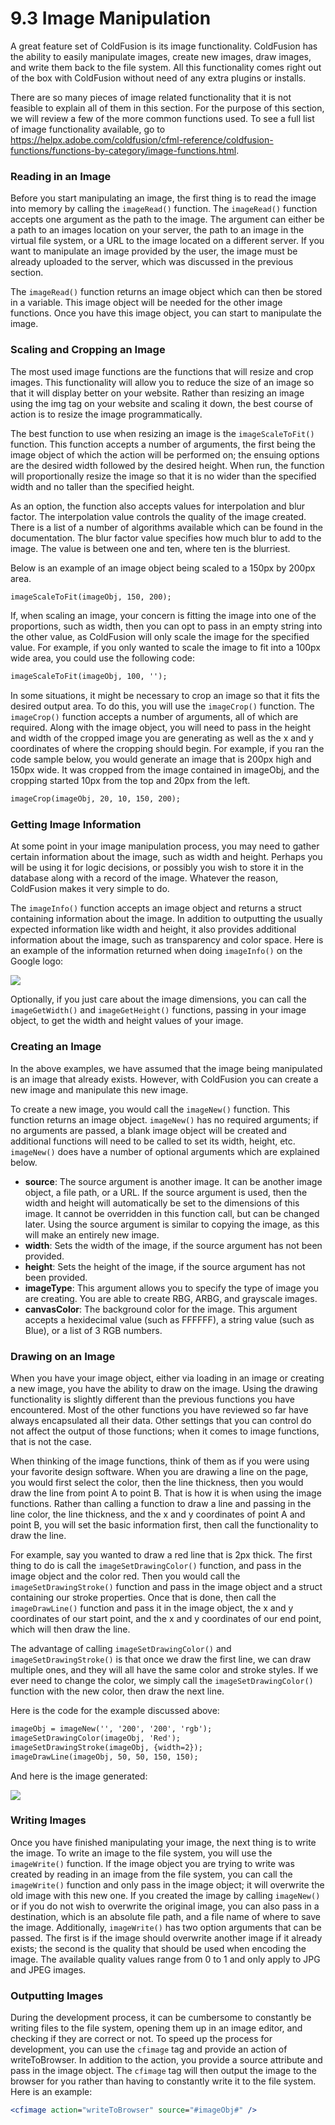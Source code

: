 # 9.3 Image Manipulation

A great feature set of ColdFusion is its image functionality. ColdFusion has the ability to easily manipulate images, create new images, draw images, and write them back to the file system. All this functionality comes right out of the box with ColdFusion without need of any extra plugins or installs.

There are so many pieces of image related functionality that it is not feasible to explain all of them in this section. For the purpose of this section, we will review a few of the more common functions used. To see a full list of image functionality available, go to
<https://helpx.adobe.com/coldfusion/cfml-reference/coldfusion-functions/functions-by-category/image-functions.html>.

### Reading in an Image

Before you start manipulating an image, the first thing is to read the image into memory by calling the `imageRead()` function. The `imageRead()` function accepts one argument as the path to the image. The argument can either be a path to an images location on your server, the path to an image in the virtual file system, or a URL to the image located on a different server. If you want to manipulate an image provided by the user, the image must be already uploaded to the server, which was discussed in the previous section.

The `imageRead()` function returns an image object which can then be stored in a variable. This image object will be needed for the other image functions. Once you have this image object, you can start to manipulate the image.

### Scaling and Cropping an Image

The most used image functions are the functions that will resize and crop images. This functionality will allow you to reduce the size of an image so that it will display better on your website. Rather than resizing an image using the img tag on your website and scaling it down, the best course of action is to resize the image programmatically.

The best function to use when resizing an image is the `imageScaleToFit()` function. This function accepts a number of arguments, the first being the image object of which the action will be performed on; the ensuing options are the desired width followed by the desired height. When run, the function will proportionally resize the image so that it is no wider than the specified width and no taller than the specified height.

As an option, the function also accepts values for interpolation and blur factor. The interpolation value controls the quality of the image created. There is a list of a number of algorithms available which can be found in the documentation. The blur factor value specifies how much blur to add to the image. The value is between one and ten, where ten is the blurriest.

Below is an example of an image object being scaled to a 150px by 200px area.

```cfml
imageScaleToFit(imageObj, 150, 200);
```

If, when scaling an image, your concern is fitting the image into one of the proportions, such as width, then you can opt to pass in an empty string into the other value, as ColdFusion will only scale the image for the specified value. For example, if you only wanted to scale the image to fit into a 100px wide area, you could use the following code:

```cfml
imageScaleToFit(imageObj, 100, '');
```

In some situations, it might be necessary to crop an image so that it fits the desired output area. To do this, you will use the `imageCrop()` function. The `imageCrop()` function accepts a number of arguments, all of which are required. Along with the image object, you will need to pass in the height and width of the cropped image you are generating as well as the x and y coordinates of where the cropping should begin. For example, if you ran the code sample below, you would generate an image that is 200px high and 150px wide. It was cropped from the image contained in imageObj, and the cropping started 10px from the top and 20px from the left.

```cfml
imageCrop(imageObj, 20, 10, 150, 200);
```

### Getting Image Information

At some point in your image manipulation process, you may need to gather certain information about the image, such as width and height. Perhaps you will be using it for logic decisions, or possibly you wish to store it in the database along with a record of the image. Whatever the reason, ColdFusion makes it very simple to do.

The `imageInfo()` function accepts an image object and returns a struct containing information about the image. In addition to outputting the usually expected information like width and height, it also provides additional information about the image, such as transparency and color space. Here is an example of the information returned when doing `imageInfo()` on the Google logo:

![](img/image_process_google_logo.png)

Optionally, if you just care about the image dimensions, you can call the `imageGetWidth()` and `imageGetHeight()` functions, passing in your image object, to get the width and height values of your image.

### Creating an Image

In the above examples, we have assumed that the image being manipulated is an image that already exists. However, with ColdFusion you can create a new image and manipulate this new image.

To create a new image, you would call the `imageNew()` function. This function returns an image object. `imageNew()` has no required arguments; if no arguments are passed, a blank image object will be created and additional functions will need to be called to set its width, height, etc. `imageNew()` does have a number of optional arguments which are explained below.

- **source**: The source argument is another image. It can be another image object, a file path, or a URL. If the source argument is used, then the width and height will automatically be set to the dimensions of this image. It cannot be overridden in this function call, but can be changed later. Using the source argument is similar to copying the image, as this will make an entirely new image.
- **width**: Sets the width of the image, if the source argument has not been provided.
- **height**: Sets the height of the image, if the source argument has not been provided.
- **imageType**: This argument allows you to specify the type of image you are creating. You are able to create RBG, ARBG, and grayscale images.
- **canvasColor**: The background color for the image. This argument accepts a hexidecimal value (such as FFFFFF), a string value (such as Blue), or a list of 3 RGB numbers.

### Drawing on an Image

When you have your image object, either via loading in an image or creating a new image, you have the ability to draw on the image. Using the drawing functionality is slightly different than the previous functions you have encountered. Most of the other functions you have reviewed so far have always encapsulated all their data. Other settings that you can control do not affect the output of those functions; when it comes to image functions, that is not the case.

When thinking of the image functions, think of them as if you were using your favorite design software. When you are drawing a line on the page, you would first select the color, then the line thickness, then you would draw the line from point A to point B. That is how it is when using the image functions. Rather than calling a function to draw a line and passing in the line color, the line thickness, and the x and y coordinates of point A and point B, you will set the basic information first, then call the functionality to draw the line.

For example, say you wanted to draw a red line that is 2px thick. The first thing to do is call the `imageSetDrawingColor()` function, and pass in the image object and the color red. Then you would call the `imageSetDrawingStroke()` function and pass in the image object and a struct containing our stroke properties. Once that is done, then call the `imageDrawLine()` function and pass it in the image object, the x and y coordinates of our start point, and the x and y coordinates of our end point, which will then draw the line.

The advantage of calling `imageSetDrawingColor()` and `imageSetDrawingStroke()` is that once we draw the first line, we can draw multiple ones, and they will all have the same color and stroke styles. If we ever need to change the color, we simply call the `imageSetDrawingColor()` function with the new color, then draw the next line.

Here is the code for the example discussed above:

```cfml
imageObj = imageNew('', '200', '200', 'rgb');
imageSetDrawingColor(imageObj, 'Red');
imageSetDrawingStroke(imageObj, {width=2});
imageDrawLine(imageObj, 50, 50, 150, 150);
```

And here is the image generated:

![](img/imagemanipulation_image_draw.png)

### Writing Images

Once you have finished manipulating your image, the next thing is to write the image. To write an image to the file system, you will use the `imageWrite()` function. If the image object you are trying to write was created by reading in an image from the file system, you can call the `imageWrite()` function and only pass in the image object; it will overwrite the old image with this new one. If you created the image by calling `imageNew()` or if you do not wish to overwrite the original image, you can also pass in a destination, which is an absolute file path, and a file name of where to save the image. Additionally, `imageWrite()` has two option arguments that can be passed. The first is if the image should overwrite another image if it already exists; the second is the quality that should be used when encoding the image. The available quality values range from 0 to 1 and only apply to JPG and JPEG images.

### Outputting Images

During the development process, it can be cumbersome to constantly be writing files to the file system, opening them up in an image editor, and checking if they are correct or not. To speed up the process for development, you can use the `cfimage` tag and provide an action of writeToBrowser. In addition to the action, you provide a source attribute and pass in the image object. The `cfimage` tag will then output the image to the browser for you rather than having to constantly write it to the file system. Here is an example:

```cfml
<cfimage action="writeToBrowser" source="#imageObj#" />
```
